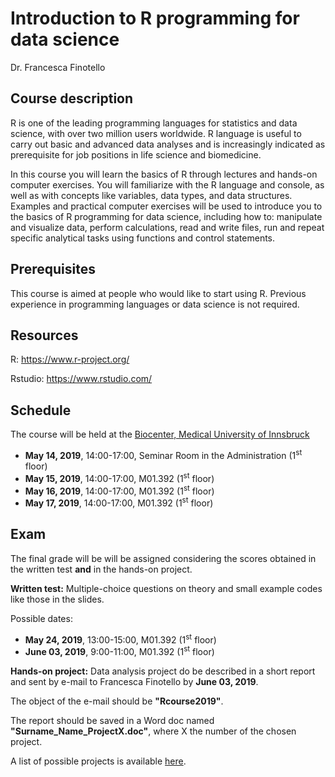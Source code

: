 # Introduction to R programming for data science

Dr. Francesca Finotello

## Course description

R is one of the leading programming languages for statistics and data science, with over two million users worldwide. R language is useful to carry out basic and advanced data analyses and is increasingly indicated as prerequisite for job positions in life science and biomedicine.

In this course you will learn the basics of R through lectures and hands-on computer exercises. You will familiarize with the R language and console, as well as with concepts like variables, data types, and data structures. Examples and practical computer exercises will be used to introduce you to the basics of R programming for data science, including how to: manipulate and visualize data, perform calculations, read and write files, run and repeat specific analytical tasks using functions and control statements. 

## Prerequisites

This course is aimed at people who would like to start using R. Previous experience in programming languages or data science is not required.

## Resources 

R: https://www.r-project.org/

Rstudio: https://www.rstudio.com/

## Schedule

The course will be held at the [Biocenter, Medical University of Innsbruck](https://www.google.com/maps/place/CCB+Innsbruck/@47.2603301,11.3793039,17z/data=!3m1!4b1!4m5!3m4!1s0x479d6be93923ca25:0xe59658469f18242f!8m2!3d47.2603301!4d11.3814926)

* **May 14, 2019**, 14:00-17:00, Seminar Room in the Administration (1<sup>st</sup> floor)
* **May 15, 2019**, 14:00-17:00, M01.392 (1<sup>st</sup> floor)
* **May 16, 2019**, 14:00-17:00, M01.392 (1<sup>st</sup> floor)
* **May 17, 2019**, 14:00-17:00, M01.392 (1<sup>st</sup> floor)

## Exam

The final grade will be will be assigned considering the scores obtained in the written test **and** in the hands-on project.

**Written test:** Multiple-choice questions on theory and small example codes like those in the slides. 

Possible dates:

* **May 24, 2019**, 13:00-15:00, M01.392 (1<sup>st</sup> floor)
* **June 03, 2019**, 9:00-11:00, M01.392 (1<sup>st</sup> floor)

**Hands-on project:** Data analysis project do be described in a short report and sent by e-mail to Francesca Finotello by **June 03, 2019**. 

The object of the e-mail should be **"Rcourse2019"**.

The report should be saved in a Word doc named **"Surname_Name_ProjectX.doc"**, where X the number of the chosen project.

A list of possible projects is available [here](#).






